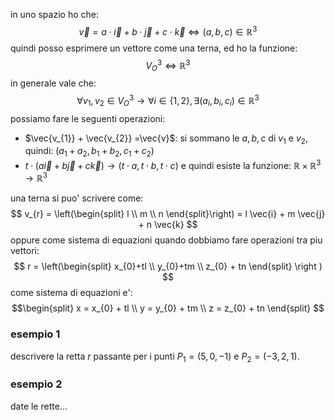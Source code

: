 in uno spazio ho che:
$$
\vec{v} = a \cdot \vec{i} + b \cdot \vec{j} + c \cdot \vec{k} \iff (a,b,c) \in \mathbb R^3
$$
quindi posso esprimere un vettore come una terna, ed ho la funzione: 
$$
V_{O}^3 \iff \mathbb R^3
$$
in generale vale che: 
$$\forall v_{1}, v_{2} \in V_{O}^3 \to \forall i \in \{ 1,2 \}, \exists (a_{i}, b_{i}, c_{i}) \in \mathbb R^3
$$
possiamo fare le seguenti operazioni:
* $\vec{v_{1}} + \vec{v_{2}} =\vec{v}$: si sommano le $a,b,c$ di $v_{1} \text{ e } v_{2}$, quindi: $(a_{1}+a_{2},b_{1}+b_{2},c_{1}+c_{2})$
* $t \cdot (a \vec{i} + b \vec{j} + c \vec{k}) \to (t \cdot a, t \cdot b, t \cdot c)$ e quindi esiste la funzione: $\mathbb R \times \mathbb R^3 \to \mathbb R^3$

una terna si puo' scrivere come: 
$$
v_{r} = \left(\begin{split} 
l \\
m \\
n
\end{split}\right) = l \vec{i} + m \vec{j} + n \vec{k}
$$
oppure come sistema di equazioni quando dobbiamo fare operazioni tra piu vettori:
$$
r = \left(\begin{split}
x_{0}+tl \\
y_{0}+tm \\
z_{0} + tn
\end{split} \right )
$$
come sistema di equazioni e':
$$\begin{split}
x = x_{0} + tl \\
y = y_{0} + tm \\
z = z_{0} + tn
\end{split}
$$
### esempio 1
descrivere la retta $r$ passante per i punti $P_{1} = (5, 0, -1)$ e $P_{2} = (-3,2,1)$.  

### esempio 2
date le rette...